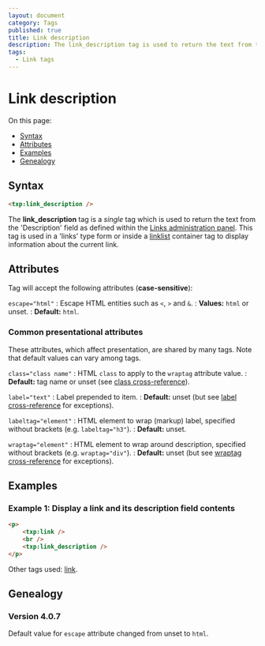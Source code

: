 ```yaml
---
layout: document
category: Tags
published: true
title: Link description
description: The link_description tag is used to return the text from the 'Description' field as defined within the Links administration panel.
tags:
  - Link tags
---
```


# Link description

On this page:

* [Syntax](#syntax)
* [Attributes](#attributes)
* [Examples](#examples)
* [Genealogy](#genealogy)

## Syntax

~~~ html
<txp:link_description />
~~~

The **link_description** tag is a *single* tag which is used to return the text from the 'Description' field as defined within the [Links administration panel](https://docs.textpattern.io/administration/links-panel). This tag is used in a 'links' type form or inside a [linklist](linklist) container tag to display information about the current link.

## Attributes

Tag will accept the following attributes (**case-sensitive**):

`escape="html"`
: Escape HTML entities such as `<`, `>` and `&`.
: **Values:** `html` or unset.
: **Default:** `html`.

### Common presentational attributes

These attributes, which affect presentation, are shared by many tags. Note that default values can vary among tags.

`class="class name"`
: HTML `class` to apply to the `wraptag` attribute value.
: **Default:** tag name or unset (see [class cross-reference](https://docs.textpattern.io/tags/tag-attributes-cross-reference#class)).

`label="text"`
: Label prepended to item.
: **Default:** unset (but see [label cross-reference](https://docs.textpattern.io/tags/tag-attributes-cross-reference#label) for exceptions).

`labeltag="element"`
: HTML element to wrap (markup) label, specified without brackets (e.g. `labeltag="h3"`).
: **Default:** unset.

`wraptag="element"`
: HTML element to wrap around description, specified without brackets (e.g. `wraptag="div"`).
: **Default:** unset (but see [wraptag cross-reference](https://docs.textpattern.io/tags/tag-attributes-cross-reference#wraptag) for exceptions).

## Examples

### Example 1: Display a link and its description field contents

~~~ html
<p>
    <txp:link />
    <br />
    <txp:link_description />
</p>
~~~

Other tags used: [link](link).

## Genealogy

### Version 4.0.7

Default value for `escape` attribute changed from unset to `html`.
